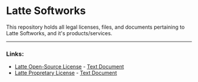 # Latte Softworks
This repository holds all legal licenses, files, and documents pertaining to Latte Softworks, and it's products/services.

___

### Links:
- [Latte Open-Source License](https://github.com/latte-soft/legal/blob/main/licenses/open/open_license.md) - [Text Document](https://github.com/latte-soft/legal/blob/main/licenses/open/open_license.txt)
- [Latte Propretary License](https://github.com/latte-soft/legal/blob/main/licenses/proprietary/proprietary_license.md) - [Text Document](https://github.com/latte-soft/legal/blob/main/licenses/propriatary/proprietary_license.txt)